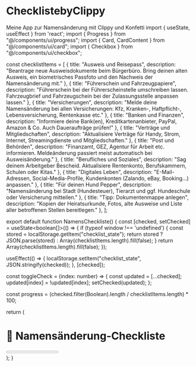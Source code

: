 # ChecklistebyClippy
Meine App zur Namensänderung mit Clippy und Konfetti
import { useState, useEffect } from 'react';
import { Progress } from "@/components/ui/progress";
import { Card, CardContent } from "@/components/ui/card";
import { Checkbox } from "@/components/ui/checkbox";

const checklistItems = [
  {
    title: "Ausweis und Reisepass",
    description: "Beantrage neue Ausweisdokumente beim Bürgerbüro. Bring deinen alten Ausweis, ein biometrisches Passfoto und den Nachweis der Namensänderung mit."
  },
  {
    title: "Führerschein und Fahrzeugpapiere",
    description: "Führerschein bei der Führerscheinstelle umschreiben lassen. Fahrzeugbrief und Fahrzeugschein bei der Zulassungsstelle anpassen lassen."
  },
  {
    title: "Versicherungen",
    description: "Melde deine Namensänderung bei allen Versicherungen: Kfz, Kranken-, Haftpflicht-, Lebensversicherung, Rentenkasse etc."
  },
  {
    title: "Banken und Finanzen",
    description: "Informiere deine Bank(en), Kreditkartenanbieter, PayPal, Amazon & Co. Auch Daueraufträge prüfen!"
  },
  {
    title: "Verträge und Mitgliedschaften",
    description: "Aktualisiere Verträge für Handy, Strom, Internet, Streamingdienste und Mitgliedschaften."
  },
  {
    title: "Post und Behörden",
    description: "Finanzamt, GEZ, Agentur für Arbeit etc. informieren. Meldeänderung passiert meist automatisch bei Ausweisänderung."
  },
  {
    title: "Berufliches und Soziales",
    description: "Sag deinem Arbeitgeber Bescheid. Aktualisiere Rentenkonto, Berufskammern, Schulen oder Kitas."
  },
  {
    title: "Digitales Leben",
    description: "E-Mail-Adressen, Social-Media-Profile, Kundenkonten (Zalando, eBay, Booking...) anpassen."
  },
  {
    title: "Für deinen Hund Pepper",
    description: "Namensänderung bei Stadt (Hundesteuer), Tierarzt und ggf. Hundeschule oder Versicherung mitteilen."
  },
  {
    title: "Tipp: Dokumentenmappe anlegen",
    description: "Kopien der Heiratsurkunde, Fotos, alte Ausweise und Liste aller betroffenen Stellen bereitlegen."
  },
];

export default function NamensCheckliste() {
  const [checked, setChecked] = useState<boolean[]>(() => {
    if (typeof window !== 'undefined') {
      const stored = localStorage.getItem("checklist_state");
      return stored ? JSON.parse(stored) : Array(checklistItems.length).fill(false);
    }
    return Array(checklistItems.length).fill(false);
  });

  useEffect(() => {
    localStorage.setItem("checklist_state", JSON.stringify(checked));
  }, [checked]);

  const toggleCheck = (index: number) => {
    const updated = [...checked];
    updated[index] = !updated[index];
    setChecked(updated);
  };

  const progress = (checked.filter(Boolean).length / checklistItems.length) * 100;

  return (
    <div className="max-w-xl mx-auto p-4 space-y-6">
      <h1 className="text-2xl font-bold text-center">📝 Namensänderung-Checkliste</h1>
      <Progress value={progress} className="h-4" />
      <p className="text-sm text-center">{Math.round(progress)}% erledigt</p>
      {checklistItems.map((item, index) => (
        <Card key={index} className="bg-white shadow rounded-2xl">
          <CardContent className="p-4 flex gap-4">
            <Checkbox checked={checked[index]} onCheckedChange={() => toggleCheck(index)} />
            <div>
              <p className="font-semibold">{item.title}</p>
              <p className="text-sm text-gray-600">{item.description}</p>
            </div>
          </CardContent>
        </Card>
      ))}
    </div>
  );
}
